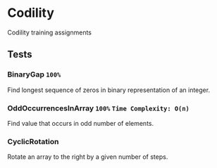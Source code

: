 # Codility
Codility training assignments

## Tests
### BinaryGap `100%`
Find longest sequence of zeros in binary representation of an integer.
### OddOccurrencesInArray `100%` `Time Complexity: O(n)`
Find value that occurs in odd number of elements.
### CyclicRotation
Rotate an array to the right by a given number of steps.
